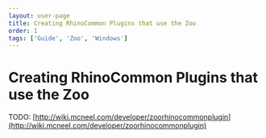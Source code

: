 ```yaml
---
layout: user-page
title: Creating RhinoCommon Plugins that use the Zoo
order: 1
tags: ['Guide', 'Zoo', 'Windows']
---
```


# Creating RhinoCommon Plugins that use the Zoo

TODO: [http://wiki.mcneel.com/developer/zoorhinocommonplugin](http://wiki.mcneel.com/developer/zoorhinocommonplugin)
